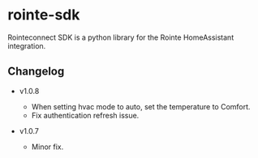 # rointe-sdk

Rointeconnect SDK is a python library for the Rointe HomeAssistant integration.

## Changelog

- v1.0.8

  - When setting hvac mode to auto, set the temperature to Comfort.
  - Fix authentication refresh issue.

- v1.0.7
  - Minor fix.
